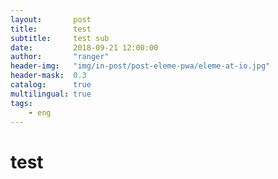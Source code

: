 ```yaml
---
layout:       post
title:        test
subtitle:     test sub
date:         2018-09-21 12:00:00
author:       "ranger"
header-img:   "img/in-post/post-eleme-pwa/eleme-at-io.jpg"
header-mask:  0.3
catalog:      true
multilingual: true
tags:
    - eng
---
```

# test